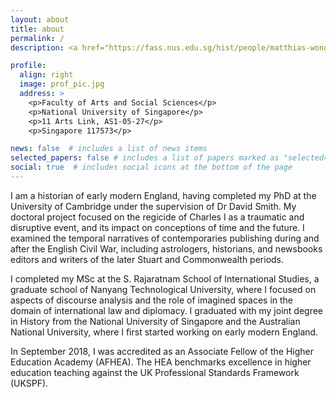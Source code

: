 ```yaml
---
layout: about
title: about
permalink: /
description: <a href="https://fass.nus.edu.sg/hist/people/matthias-wong/">Senior Tutor, Department of History at the National University of Singapore</a>

profile:
  align: right
  image: prof_pic.jpg
  address: >
    <p>Faculty of Arts and Social Sciences</p>
    <p>National University of Singapore</p>
    <p>11 Arts Link, AS1-05-27</p>
    <p>Singapore 117573</p>

news: false  # includes a list of news items
selected_papers: false # includes a list of papers marked as "selected={true}"
social: true  # includes social icons at the bottom of the page
---
```


I am a historian of early modern England, having completed my PhD at the University of Cambridge under the supervision of Dr David Smith. My doctoral project focused on the regicide of Charles I as a traumatic and disruptive event, and its impact on conceptions of time and the future. I examined the temporal narratives of contemporaries publishing during and after the English Civil War, including astrologers, historians, and newsbooks editors and writers of the later Stuart and Commonwealth periods.

I completed my MSc at the S. Rajaratnam School of International Studies, a graduate school of Nanyang Technological University, where I focused on aspects of discourse analysis and the role of imagined spaces in the domain of international law and diplomacy. I graduated with my joint degree in History from the National University of Singapore and the Australian National University, where I first started working on early modern England.

In September 2018, I was accredited as an Associate Fellow of the Higher Education Academy (AFHEA). The HEA benchmarks excellence in higher education teaching against the UK Professional Standards Framework (UKSPF).